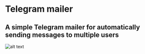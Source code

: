 # Telegram mailer
## A simple Telegram mailer for automatically sending messages to multiple users

![alt text](https://github.com/kerminator-dev/Telegram-Mailer/blob/main/Images/preview.gif?raw=true)